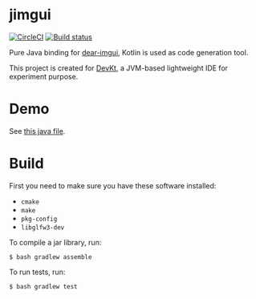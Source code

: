 # jimgui

[![CircleCI](https://circleci.com/gh/ice1000/jimgui.svg?style=svg)](https://circleci.com/gh/ice1000/jimgui)
[![Build status](https://ci.appveyor.com/api/projects/status/9dn7mora07srvvis?svg=true)](https://ci.appveyor.com/project/ice1000/jimgui)

Pure Java binding for [dear-imgui](https://github.com/ocornut/imgui), Kotlin is used as code generation tool.

This project is created for [DevKt](https://github.com/ice1000/dev-kt), a JVM-based lightweight IDE for experiment purpose.

# Demo

See [this java file](core/test/org/ice1000/jimgui/tests/Demo.java).

# Build

First you need to make sure you have these software installed:

+ `cmake`
+ `make`
+ `pkg-config`
+ `libglfw3-dev`

To compile a jar library, run:

```
$ bash gradlew assemble
```

To run tests, run:

```
$ bash gradlew test
```
